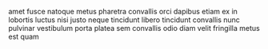 amet fusce natoque metus pharetra convallis orci dapibus etiam ex in lobortis
luctus nisi justo neque tincidunt libero tincidunt convallis nunc pulvinar
vestibulum porta platea sem convallis odio diam velit fringilla metus est quam